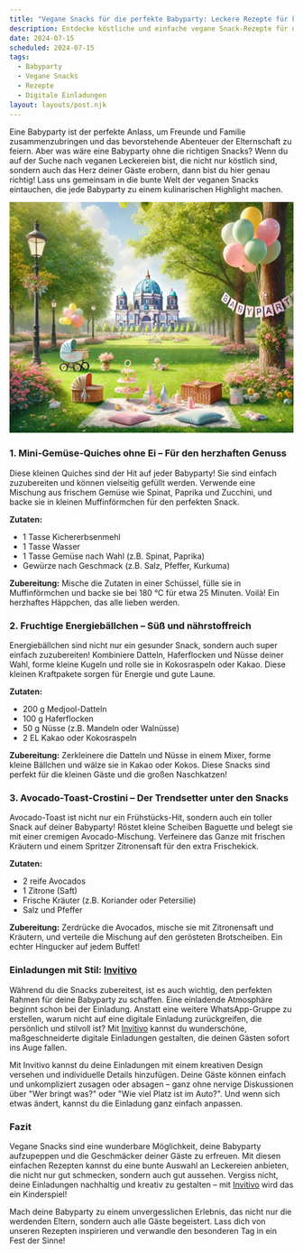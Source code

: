 ```yaml
---
title: "Vegane Snacks für die perfekte Babyparty: Leckere Rezepte für kleine Feinschmecker"
description: Entdecke köstliche und einfache vegane Snack-Rezepte für deine Babyparty, die garantiert für Begeisterung sorgen, sowie Tipps für personalisierte digitale Einladungen.
date: 2024-07-15
scheduled: 2024-07-15
tags:
  - Babyparty
  - Vegane Snacks
  - Rezepte
  - Digitale Einladungen
layout: layouts/post.njk
---
```


Eine Babyparty ist der perfekte Anlass, um Freunde und Familie zusammenzubringen und das bevorstehende Abenteuer der Elternschaft zu feiern. Aber was wäre eine Babyparty ohne die richtigen Snacks? Wenn du auf der Suche nach veganen Leckereien bist, die nicht nur köstlich sind, sondern auch das Herz deiner Gäste erobern, dann bist du hier genau richtig! Lass uns gemeinsam in die bunte Welt der veganen Snacks eintauchen, die jede Babyparty zu einem kulinarischen Highlight machen.

![Vegane Snacks für die Babyparty](/img/picnic-park.webp)

### 1. **Mini-Gemüse-Quiches ohne Ei – Für den herzhaften Genuss**

Diese kleinen Quiches sind der Hit auf jeder Babyparty! Sie sind einfach zuzubereiten und können vielseitig gefüllt werden. Verwende eine Mischung aus frischem Gemüse wie Spinat, Paprika und Zucchini, und backe sie in kleinen Muffinförmchen für den perfekten Snack.

**Zutaten:**
- 1 Tasse Kichererbsenmehl
- 1 Tasse Wasser
- 1 Tasse Gemüse nach Wahl (z.B. Spinat, Paprika)
- Gewürze nach Geschmack (z.B. Salz, Pfeffer, Kurkuma)

**Zubereitung:** Mische die Zutaten in einer Schüssel, fülle sie in Muffinförmchen und backe sie bei 180 °C für etwa 25 Minuten. Voilà! Ein herzhaftes Häppchen, das alle lieben werden.

### 2. **Fruchtige Energiebällchen – Süß und nährstoffreich**

Energiebällchen sind nicht nur ein gesunder Snack, sondern auch super einfach zuzubereiten! Kombiniere Datteln, Haferflocken und Nüsse deiner Wahl, forme kleine Kugeln und rolle sie in Kokosraspeln oder Kakao. Diese kleinen Kraftpakete sorgen für Energie und gute Laune.

**Zutaten:**
- 200 g Medjool-Datteln
- 100 g Haferflocken
- 50 g Nüsse (z.B. Mandeln oder Walnüsse)
- 2 EL Kakao oder Kokosraspeln

**Zubereitung:** Zerkleinere die Datteln und Nüsse in einem Mixer, forme kleine Bällchen und wälze sie in Kakao oder Kokos. Diese Snacks sind perfekt für die kleinen Gäste und die großen Naschkatzen!

### 3. **Avocado-Toast-Crostini – Der Trendsetter unter den Snacks**

Avocado-Toast ist nicht nur ein Frühstücks-Hit, sondern auch ein toller Snack auf deiner Babyparty! Röstet kleine Scheiben Baguette und belegt sie mit einer cremigen Avocado-Mischung. Verfeinere das Ganze mit frischen Kräutern und einem Spritzer Zitronensaft für den extra Frischekick.

**Zutaten:**
- 2 reife Avocados
- 1 Zitrone (Saft)
- Frische Kräuter (z.B. Koriander oder Petersilie)
- Salz und Pfeffer

**Zubereitung:** Zerdrücke die Avocados, mische sie mit Zitronensaft und Kräutern, und verteile die Mischung auf den gerösteten Brotscheiben. Ein echter Hingucker auf jedem Buffet!

### **Einladungen mit Stil: [Invitivo](https://invitivo.com/create)**

Während du die Snacks zubereitest, ist es auch wichtig, den perfekten Rahmen für deine Babyparty zu schaffen. Eine einladende Atmosphäre beginnt schon bei der Einladung. Anstatt eine weitere WhatsApp-Gruppe zu erstellen, warum nicht auf eine digitale Einladung zurückgreifen, die persönlich und stilvoll ist? Mit [Invitivo](https://invitivo.com/) kannst du wunderschöne, maßgeschneiderte digitale Einladungen gestalten, die deinen Gästen sofort ins Auge fallen.

Mit Invitivo kannst du deine Einladungen mit einem kreativen Design versehen und individuelle Details hinzufügen. Deine Gäste können einfach und unkompliziert zusagen oder absagen – ganz ohne nervige Diskussionen über "Wer bringt was?" oder "Wie viel Platz ist im Auto?". Und wenn sich etwas ändert, kannst du die Einladung ganz einfach anpassen.

### **Fazit**

Vegane Snacks sind eine wunderbare Möglichkeit, deine Babyparty aufzupeppen und die Geschmäcker deiner Gäste zu erfreuen. Mit diesen einfachen Rezepten kannst du eine bunte Auswahl an Leckereien anbieten, die nicht nur gut schmecken, sondern auch gut aussehen. Vergiss nicht, deine Einladungen nachhaltig und kreativ zu gestalten – mit [Invitivo](https://invitivo.com) wird das ein Kinderspiel!

Mach deine Babyparty zu einem unvergesslichen Erlebnis, das nicht nur die werdenden Eltern, sondern auch alle Gäste begeistert. Lass dich von unseren Rezepten inspirieren und verwandle den besonderen Tag in ein Fest der Sinne!
